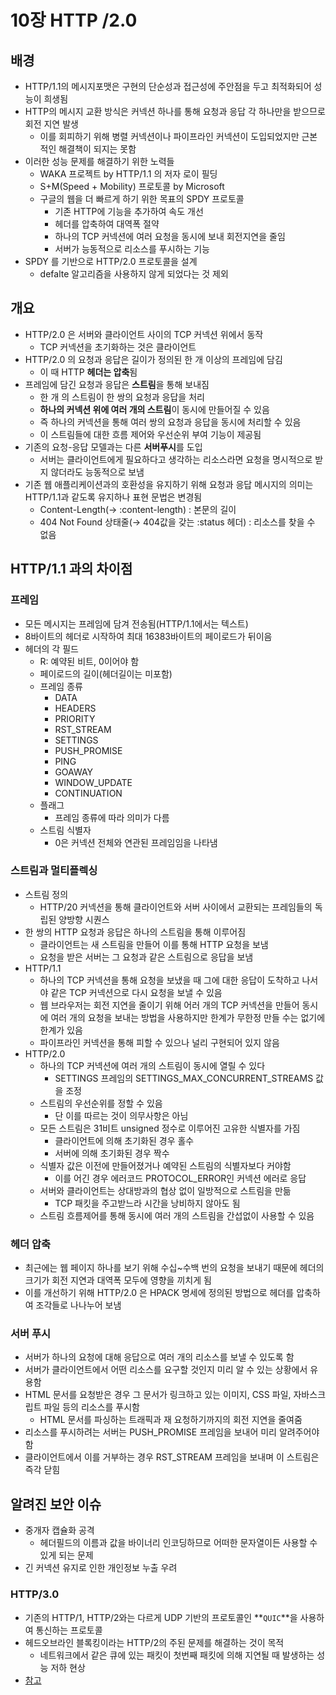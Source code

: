 # 10장 HTTP /2.0

## 배경

- HTTP/1.1의 메시지포맷은 구현의 단순성과 접근성에 주안점을 두고 최적화되어 성능이 희생됨
- HTTP의 메시지 교환 방식은 커넥션 하나를 통해 요청과 응답 각 하나만을 받으므로 회전 지연 발생
    - 이를 회피하기 위해 병렬 커넥션이나 파이프라인 커넥션이 도입되었지만 근본적인 해결책이 되지는 못함
- 이러한 성능 문제를 해결하기 위한 노력들
    - WAKA 프로젝트 by HTTP/1.1 의 저자 로이 필딩
    - S+M(Speed + Mobility) 프로토콜 by Microsoft
    - 구글의 웹을 더 빠르게 하기 위한 목표의 SPDY 프로토콜
        - 기존 HTTP에 기능을 추가하여 속도 개선
        - 헤더를 압축하여 대역폭 절약
        - 하나의 TCP 커넥션에 여러 요청을 동시에 보내 회전지연을 줄임
        - 서버가 능동적으로 리소스를 푸시하는 기능
- SPDY 를 기반으로 HTTP/2.0 프로토콜을 설계
    - defalte 알고리즘을 사용하지 않게 되었다는 것 제외

## 개요

- HTTP/2.0 은 서버와 클라이언트 사이의 TCP 커넥션 위에서 동작
    - TCP 커넥션을 초기화하는 것은 클라이언트
- HTTP/2.0 의 요청과 응답은 길이가 정의된 한 개 이상의 프레임에 담김
    - 이 때 HTTP **헤더는 압축**됨
- 프레임에 담긴 요청과 응답은 **스트림**을 통해 보내짐
    - 한 개 의 스트림이 한 쌍의 요청과 응답을 처리
    - **하나의 커넥션 위에 여러 개의 스트림**이 동시에 만들어질 수 있음
    - 즉 하나의 커넥션을 통해 여러 쌍의 요청과 응답을 동시에 처리할 수 있음
    - 이 스트림들에 대한 흐름 제어와 우선순위 부여 기능이 제공됨
- 기존의 요청-응답 모델과는 다른 **서버푸시**를 도입
    - 서버는 클라이언트에게 필요하다고 생각하는 리소스라면 요청을 명시적으로 받지 않더라도 능동적으로 보냄
- 기존 웹 애플리케이션과의 호환성을 유지하기 위해 요청과 응답 메시지의 의미는 HTTP/1.1과 같도록 유지하나 표현 문법은 변경됨
    - Content-Length(→ :content-length) : 본문의 길이
    - 404 Not Found 상태줄(→ 404값을 갖는 :status 헤더) : 리소스를 찾을 수 없음

## HTTP/1.1 과의 차이점

### 프레임

- 모든 메시지는 프레임에 담겨 전송됨(HTTP/1.1에서는 텍스트)
- 8바이트의 헤더로 시작하여 최대 16383바이트의 페이로드가 뒤이음
- 헤더의 각 필드
    - R: 예약된 비트, 0이어야 함
    - 페이로드의 길이(헤더길이는 미포함)
    - 프레임 종류
        - DATA
        - HEADERS
        - PRIORITY
        - RST_STREAM
        - SETTINGS
        - PUSH_PROMISE
        - PING
        - GOAWAY
        - WINDOW_UPDATE
        - CONTINUATION
    - 플래그
        - 프레임 종류에 따라 의미가 다름
    - 스트림 식별자
        - 0은 커넥션 전체와 연관된 프레임임을 나타냄

### 스트림과 멀티플렉싱

- 스트림 정의
    - HTTP/20 커넥션을 통해 클라이언트와 서버 사이에서 교환되는 프레임들의 독립된 양방향 시퀀스
- 한 쌍의 HTTP 요청과 응답은 하나의 스트림을 통해 이루어짐
    - 클라이언트는 새 스트림을 만들어 이를 통해 HTTP 요청을 보냄
    - 요청을 받은 서버는 그 요청과 같은 스트림으로 응답을 보냄
- HTTP/1.1
    - 하나의 TCP 커넥션을 통해 요청을 보냈을 때 그에 대한 응답이 도착하고 나서야 같은 TCP 커넥션으로 다시 요청을 보낼 수 있음
    - 웹 브라우저는 회전 지연을 줄이기 위해 어러 개의  TCP 커넥션을 만들어 동시에 여러 개의 요청을 보내는 방법을 사용하지만 한계가 무한정 만들 수는 없기에 한계가 있음
    - 파이프라인 커넥션을 통해 피할 수 있으나 널리 구현되어 있지 않음
- HTTP/2.0
    - 하나의 TCP 커넥션에 여러 개의 스트림이 동시에 열릴 수 있다
        - SETTINGS 프레임의 SETTINGS_MAX_CONCURRENT_STREAMS 값을 조정
    - 스트림의 우선순위를 정할 수 있음
        - 단 이를 따르는 것이 의무사항은 아님
    - 모든 스트림은 31비트 unsigned 정수로 이루어진 고유한 식별자를 가짐
        - 클라이언트에 의해 초기화된 경우 홀수
        - 서버에 의해 초기화된 경우 짝수
    - 식별자 값은 이전에 만들어졌거나 예약된 스트림의 식별자보다 커야함
        - 이를 어긴 경우 에러코드 PROTOCOL_ERROR인 커넥션 에러로 응답
    - 서버와 클라이언트는 상대방과의 협상 없이 일방적으로 스트림을 만듦
        - TCP 패킷을 주고받느라 시간을 낭비하지 않아도 됨
    - 스트림 흐름제어를 통해 동시에 여러 개의 스트림을 간섭없이 사용할 수 있음

### 헤더 압축

- 최근에는 웹 페이지 하나를 보기 위해 수십~수백 번의 요청을 보내기 때문에 헤더의 크기가 회전 지연과 대역폭 모두에 영향을 끼치게 됨
- 이를 개선하기 위해 HTTP/2.0 은 HPACK 명세에 정의된 방법으로 헤더를 압축하여 조각들로 나나누어 보냄

### 서버 푸시

- 서버가 하나의 요청에 대해 응답으로 여러 개의 리소스를 보낼 수 있도록 함
- 서버가 클라이언트에서 어떤 리소스를 요구할 것인지 미리 알 수 있는 상황에서 유용함
- HTML 문서를 요청받은 경우 그 문서가 링크하고 있는 이미지, CSS 파일, 자바스크립트 파일 등의 리소스를 푸시함
    - HTML 문서를 파싱하는 트래픽과 재 요청하기까지의 회전 지연을 줄여줌
- 리소스를 푸시하려는 서버는 PUSH_PROMISE 프레임을 보내어 미리 알려주어야함
- 클라이언트에서 이를 거부하는 경우 RST_STREAM 프레임을 보내며 이 스트림은 즉각 닫힘

## 알려진 보안 이슈

- 중개자 캡슐화 공격
    - 헤더필드의 이름과 값을 바이너리 인코딩하므로 어떠한 문자열이든 사용할 수 있게 되는 문제
- 긴 커넥션 유지로 인한 개인정보 누출 우려

### HTTP/3.0

- 기존의 HTTP/1, HTTP/2와는 다르게 UDP 기반의 프로토콜인 **`QUIC`**을 사용하여 통신하는 프로토콜
- 헤드오브라인 블록킹이라는 HTTP/2의 주된 문제를 해결하는 것이 목적
    - 네트워크에서 같은 큐에 있는 패킷이 첫번째 패킷에 의해 지연될 때 발생하는 성능 저하 현상
- [참고]([https://velog.io/@dnr6054/HOL-Blocking](https://velog.io/@dnr6054/HOL-Blocking))
